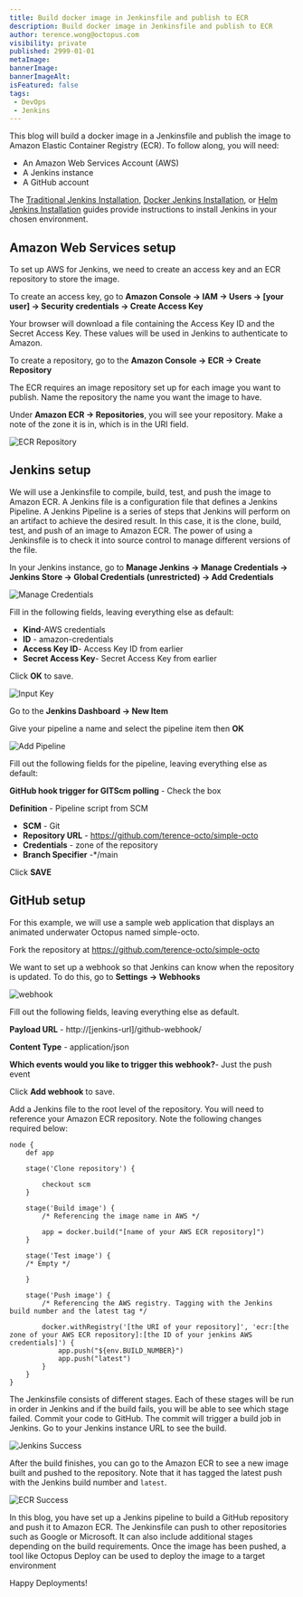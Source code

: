 ```yaml
---
title: Build docker image in Jenkinsfile and publish to ECR
description: Build docker image in Jenkinsfile and publish to ECR
author: terence.wong@octopus.com
visibility: private
published: 2999-01-01
metaImage: 
bannerImage: 
bannerImageAlt: 
isFeatured: false
tags:
 - DevOps
 - Jenkins
---
```


This blog will build a docker image in a Jenkinsfile and publish the image to Amazon Elastic Container Registry (ECR). To follow along, you will need:

- An Amazon Web Services Account (AWS)
- A Jenkins instance
- A GitHub account

The [Traditional Jenkins Installation](/blog/2022-01/jenkins-install-guide-windows-linux/index.md), [Docker Jenkins Installation](/blog/2022-q1/jenkins-docker-install-guide/index.md), or [Helm Jenkins Installation](/blog/2022-q1/jenkins-helm-install-guide/index.md) guides provide instructions to install Jenkins in your chosen environment.

## Amazon Web Services setup

To set up AWS for Jenkins, we need to create an access key and an ECR repository to store the image.

To create an access key, go to **Amazon Console &rarr; IAM &rarr; Users &rarr; [your user] &rarr; Security credentials &rarr; Create Access Key**

Your browser will download a file containing the Access Key ID and the Secret Access Key. These values will be used in Jenkins to authenticate to Amazon.

To create a repository, go to the **Amazon Console &rarr; ECR &rarr; Create Repository**

The ECR requires an image repository set up for each image you want to publish. Name the repository the name you want the image to have. 

Under **Amazon ECR &rarr; Repositories**, you will see your repository. Make a note of the zone it is in, which is in the URI field.

![ECR Repository](ecr-repository.png)

## Jenkins setup

We will use a Jenkinsfile to compile, build, test, and push the image to Amazon ECR. A Jenkins file is a configuration file that defines a Jenkins Pipeline. A Jenkins Pipeline is a series of steps that Jenkins will perform on an artifact to achieve the desired result. In this case, it is the clone, build, test, and push of an image to Amazon ECR. The power of using a Jenkinsfile is to check it into source control to manage different versions of the file.

In your Jenkins instance, go to **Manage Jenkins &rarr; Manage Credentials &rarr; Jenkins Store &rarr; Global Credentials (unrestricted) &rarr; Add Credentials**

![Manage Credentials](manage-credentials.png)

Fill in the following fields, leaving everything else as default:

- **Kind**-AWS credentials
- **ID** - amazon-credentials
- **Access Key ID**- Access Key ID from earlier
- **Secret Access Key**- Secret Access Key from earlier 

Click **OK** to save.

![Input Key](input-key.png)

Go to the **Jenkins Dashboard &rarr; New Item**

Give your pipeline a name and select the pipeline item then **OK**

![Add Pipeline](add-pipeline.png)

Fill out the following fields for the pipeline, leaving everything else as default:

**GitHub hook trigger for GITScm polling** - Check the box

**Definition** - Pipeline script from SCM
- **SCM** - Git
- **Repository URL** - https://github.com/terence-octo/simple-octo
- **Credentials** - zone of the repository
- **Branch Specifier** -*/main

Click **SAVE**

## GitHub setup

For this example, we will use a sample web application that displays an animated underwater Octopus named simple-octo.

Fork the repository at https://github.com/terence-octo/simple-octo

We want to set up a webhook so that Jenkins can know when the repository is updated. To do this, go to **Settings &rarr; Webhooks**

![webhook](webhook.png)

Fill out the following fields, leaving everything else as default.

**Payload URL** - http://[jenkins-url]/github-webhook/

**Content Type** - application/json

**Which events would you like to trigger this webhook?**- Just the push event

Click **Add webhook** to save.

Add a Jenkins file to the root level of the repository. You will need to reference your Amazon ECR repository. Note the following changes required below:

```
node {
    def app

    stage('Clone repository') {

        checkout scm
    }

    stage('Build image') {
        /* Referencing the image name in AWS */

        app = docker.build("[name of your AWS ECR repository]")
    }
    
    stage('Test image') {
    /* Empty */

    }

    stage('Push image') {
        /* Referencing the AWS registry. Tagging with the Jenkins build number and the latest tag */
        
        docker.withRegistry('[the URI of your repository]', 'ecr:[the zone of your AWS ECR repository]:[the ID of your jenkins AWS credentials]') {
            app.push("${env.BUILD_NUMBER}")
            app.push("latest")
        }
    }
}
```

The Jenkinsfile consists of different stages. Each of these stages will be run in order in Jenkins and if the build fails, you will be able to see which stage failed. Commit your code to GitHub. The commit will trigger a build job in Jenkins. Go to your Jenkins instance URL to see the build.

![Jenkins Success](jenkins-success.png)

After the build finishes, you can go to the Amazon ECR to see a new image built and pushed to the repository. Note that it has tagged the latest push with the Jenkins build number and `latest`.

![ECR Success](ecr-success.png)

In this blog, you have set up a Jenkins pipeline to build a GitHub repository and push it to Amazon ECR. The Jenkinsfile can push to other repositories such as Google or Microsoft. It can also include additional stages depending on the build requirements. Once the image has been pushed, a tool like Octopus Deploy can be used to deploy the image to a target environment

Happy Deployments!






